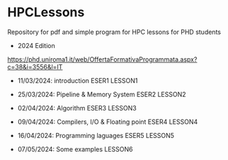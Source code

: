 # HPCLessons

Repository for pdf and simple program for HPC lessons for PHD students

* 2024 Edition

https://phd.uniroma1.it/web/OffertaFormativaProgrammata.aspx?c=38&i=3556&l=IT


* 11/03/2024: introduction
	ESER1
	LESSON1

* 25/03/2024: Pipeline & Memory System
	ESER2
	LESSON2

* 02/04/2024: Algorithm
	ESER3
	LESSON3

* 09/04/2024: Compilers, I/O & Floating point
	ESER4
	LESSON4

* 16/04/2024: Programming laguages
	ESER5
	LESSON5

* 07/05/2024: Some examples
	LESSON6 


